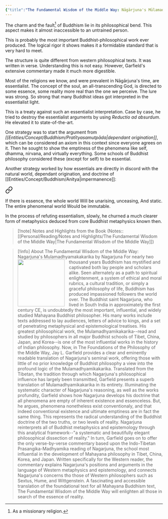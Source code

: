 ```yaml
---
{"title":"The Fundamental Wisdom of the Middle Way: Nāgārjuna's Mūlamadhyamakakārikā","aliases":["Mūlamadhyamakakārikā"],"created":"2020-11-10T01:03:50+06:00","updated":"2023-03-26T19:42:07+06:00","read_count":1,"authors":["Nāgārjuna","Jay L. Garfield"],"isbn10":195093364,"status":"Read","reviewed":true,"rating":5,"dg-note-icon":2,"dg-publish":true,"cover":"https://books.google.com/books/content?id=SO4RDAAAQBAJ&printsec=frontcover&img=1&zoom=1&edge=curl&source=gbs_api","tags":["existentialism","Philosophy","Buddhism","bestreads"],"log":[{"status":"Read","timestamp":"2020-11-22T00:00:00+06:00"},{"status":"To Read","timestamp":"2020-11-10T01:03:50+06:00"}],"dg-path":"Reading/Books/Read/The Fundamental Wisdom of the Middle Way.md","permalink":"/reading/books/read/the-fundamental-wisdom-of-the-middle-way/","dgPassFrontmatter":true,"noteIcon":2}
---
```


The charm and the fault[^1] of Buddhism lie in its philosophical bend. This aspect makes it almost inaccessible to an untrained person.

This is probably the most important Buddhist-philosophical work ever produced. The logical rigor it shows makes it a formidable standard that is very hard to meet.

The structure is quite different from western philosophical texts. It was written in verse. Understanding this is not easy. However, Garfield's extensive commentary made it much more digestible. 

Most of the religions we know, and were prevalent in Nāgārjuna's time, are essentialist. The concept of the soul, an all-transcending God, is directed to some essence, some reality more real than the one we perceive. The lure was strong. So strong that many Buddhist ideas got interpreted in the essentialist light.

This is a treaty against such an essentialist interpretation. Case by case, he tried to destroy the essentialist arguments by using *Reductio ad absurdum*. He elevated it to state-of-the-art.

One strategy was to start the argument from *[[Entities/Concept/Buddhism/Pratītyasamutpāda\|dependant origination]]*, which can be considered an axiom in this context since everyone agrees on it. Then he sought to show the emptiness of the phenomena like self, dhamma, nirvana, and virtually everything. Some schools of Buddhist philosophy considered these (except for self) to be essential.

Another strategy worked by how essentials are directly in discord with the natural world, dependant origination, and doctrine of [[Entities/Concept/Buddhism/Anitya\|impermanence]]:


<div class="transclusion internal-embed is-loaded"><a class="markdown-embed-link" href="/reading/notes-and-highlights/the-fundamental-wisdom-of-the-middle-way/#b90422" aria-label="Open link"><svg xmlns="http://www.w3.org/2000/svg" width="24" height="24" viewBox="0 0 24 24" fill="none" stroke="currentColor" stroke-width="2" stroke-linecap="round" stroke-linejoin="round" class="svg-icon lucide-link"><path d="M10 13a5 5 0 0 0 7.54.54l3-3a5 5 0 0 0-7.07-7.07l-1.72 1.71"></path><path d="M14 11a5 5 0 0 0-7.54-.54l-3 3a5 5 0 0 0 7.07 7.07l1.71-1.71"></path></svg></a><div class="markdown-embed">



If there is essence, the whole world 
Will be unarising, unceasing, 
And static. The entire phenomenal world 
Would be immutable. 

</div></div>


In the process of refuting essentialism, slowly, he churned a much clearer form of metaphysics deduced from core Buddhist metaphysics known then.

> [!note] Notes and Highlights from the Book
> (Notes:: [[Personal/Reading/Notes and Highlights/The Fundamental Wisdom of the Middle Way\|The Fundamental Wisdom of the Middle Way]])

> [!info] About The Fundamental Wisdom of the Middle Way: Nagarjuna's Mulamadhyamakakarika by Nagarjuna
><img src="https://books.google.com/books/content?id=SO4RDAAAQBAJ&printsec=frontcover&img=1&zoom=1&edge=curl&source=gbs_api" style="float: left; margin-right: 1em; width: 150px; height: auto;" /> For nearly two thousand years Buddhism has mystified and captivated both lay people and scholars alike. Seen alternately as a path to spiritual enlightenment, a system of ethical and moral rubrics, a cultural tradition, or simply a graceful philosophy of life, Buddhism has produced impassioned followers the world over. The Buddhist saint Nagarjuna, who lived in South India in approximately the first century CE, is undoubtedly the most important, influential, and widely studied Mahayana Buddhist philosopher. His many works include texts addressed to lay audiences, letters of advice to kings, and a set of penetrating metaphysical and epistemological treatises. His greatest philosophical work, the Mulamadhyamikakarika--read and studied by philosophers in all major Buddhist schools of Tibet, China, Japan, and Korea--is one of the most influential works in the history of Indian philosophy. Now, in The Foundations of the Philosophy of the Middle Way, Jay L. Garfield provides a clear and eminently readable translation of Nagarjuna's seminal work, offering those with little of no prior knowledge of Buddhist philosophy a view into the profound logic of the Mulamadhyamikakarika. Translated from the Tibetan, the tradition through which Nagarjuna's philosophical influence has largely been transmitted, Garfield presents a superb translation of Mulamadhyamikakarika in its entirety. Illuminating the systematic character of Nagarjuna's reasoning, as well as the works profundity, Garfield shows how Nagarjuna develops his doctrine that all phenomena are empty of inherent existence and essenceless. But, he argues, phenomena nonetheless exist conventionaly, and that indeed conventional existence and ultimate emptiness are in fact the same thing. This represents the radical understanding of the Buddhist doctrine of the two truths, or two levels of reality. Nagarjuna reinterprets all of Buddhist metaphysics and epistemology through this analytical framework--"a systematic and beautifully elegant philosophical dissection of reality." In turn, Garfield goes on to offer the only verse-by-verse commentary based upon the Indo-Tibetan Prasangika-Madhyamika reading of Nagarjuna, the school most influential in the development of Mahayana philosophy in Tibet, China, Korea, and Japan. Written specifically for the Western reader, the commentary explains Nagarjuna's positions and arguments in the language of Western metaphysics and epistemology, and connects Nagarjuna's concerns tho those of Western philosophers such as Sextus, Hume, and Wittgenstein. A fascinating and accessible translation of the foundational text for all Mahayana Buddhism text, The Fundamental Wisdom of the Middle Way will enlighten all those in search of the essence of reality.

[^1]: As a missionary religion.